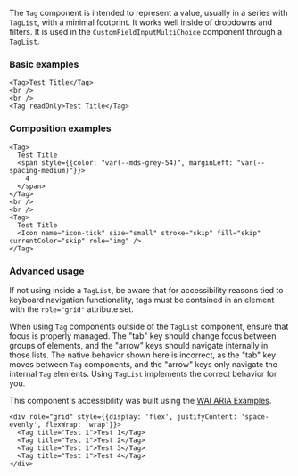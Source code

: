 The `Tag` component is intended to represent a value, usually in a series with `TagList`, with a minimal footprint. It works well inside of dropdowns and filters. It is used in the `CustomFieldInputMultiChoice` component through a `TagList`.

### Basic examples

```
<Tag>Test Title</Tag>
<br />
<br />
<Tag readOnly>Test Title</Tag>
```

### Composition examples

```
<Tag>
  Test Title
  <span style={{color: "var(--mds-grey-54)", marginLeft: "var(--spacing-medium)"}}>
    4
  </span>
</Tag>
<br />
<br />
<Tag>
  Test Title
  <Icon name="icon-tick" size="small" stroke="skip" fill="skip" currentColor="skip" role="img" />
</Tag>
```

### Advanced usage

If not using inside a `TagList`, be aware that for accessibility reasons tied to keyboard navigation functionality, tags must be contained in an element with the `role="grid"` attribute set.

When using `Tag` components outside of the `TagList` component, ensure that focus is properly managed. The "tab" key should change focus between groups of elements, and the "arrow" keys should navigate internally in those lists. The native behavior shown here is incorrect, as the "tab" key moves between `Tag` components, and the "arrow" keys only navigate the internal `Tag` elements. Using `TagList` implements the correct behavior for you.

This component's accessibility was built using the [WAI ARIA Examples](https://www.w3.org/TR/wai-aria-practices-1.1/examples/grid/LayoutGrids.html#ex2_label).

```
<div role="grid" style={{display: 'flex', justifyContent: 'space-evenly', flexWrap: 'wrap'}}>
  <Tag title="Test 1">Test 1</Tag>
  <Tag title="Test 1">Test 2</Tag>
  <Tag title="Test 1">Test 3</Tag>
  <Tag title="Test 1">Test 4</Tag>
</div>
```
